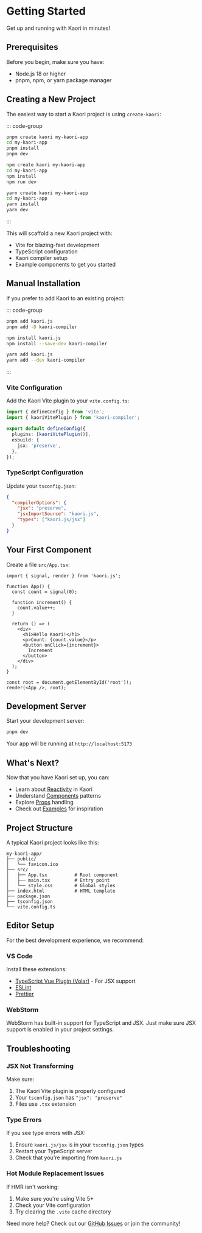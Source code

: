 # Getting Started

Get up and running with Kaori in minutes!

## Prerequisites

Before you begin, make sure you have:
- Node.js 18 or higher
- pnpm, npm, or yarn package manager

## Creating a New Project

The easiest way to start a Kaori project is using `create-kaori`:

::: code-group

```bash [pnpm]
pnpm create kaori my-kaori-app
cd my-kaori-app
pnpm install
pnpm dev
```

```bash [npm]
npm create kaori my-kaori-app
cd my-kaori-app
npm install
npm run dev
```

```bash [yarn]
yarn create kaori my-kaori-app
cd my-kaori-app
yarn install
yarn dev
```

:::

This will scaffold a new Kaori project with:
- Vite for blazing-fast development
- TypeScript configuration
- Kaori compiler setup
- Example components to get you started

## Manual Installation

If you prefer to add Kaori to an existing project:

::: code-group

```bash [pnpm]
pnpm add kaori.js
pnpm add -D kaori-compiler
```

```bash [npm]
npm install kaori.js
npm install --save-dev kaori-compiler
```

```bash [yarn]
yarn add kaori.js
yarn add --dev kaori-compiler
```

:::

### Vite Configuration

Add the Kaori Vite plugin to your `vite.config.ts`:

```ts
import { defineConfig } from 'vite';
import { kaoriVitePlugin } from 'kaori-compiler';

export default defineConfig({
  plugins: [kaoriVitePlugin()],
  esbuild: {
    jsx: 'preserve',
  },
});
```

### TypeScript Configuration

Update your `tsconfig.json`:

```json
{
  "compilerOptions": {
    "jsx": "preserve",
    "jsxImportSource": "kaori.js",
    "types": ["kaori.js/jsx"]
  }
}
```

## Your First Component

Create a file `src/App.tsx`:

```tsx
import { signal, render } from 'kaori.js';

function App() {
  const count = signal(0);
  
  function increment() {
    count.value++;
  }
  
  return () => (
    <div>
      <h1>Hello Kaori!</h1>
      <p>Count: {count.value}</p>
      <button onClick={increment}>
        Increment
      </button>
    </div>
  );
}

const root = document.getElementById('root')!;
render(<App />, root);
```

## Development Server

Start your development server:

```bash
pnpm dev
```

Your app will be running at `http://localhost:5173`

## What's Next?

Now that you have Kaori set up, you can:

- Learn about [Reactivity](/guide/reactivity) in Kaori
- Understand [Components](/guide/components) patterns
- Explore [Props](/guide/props) handling
- Check out [Examples](/examples/basic) for inspiration

## Project Structure

A typical Kaori project looks like this:

```
my-kaori-app/
├── public/
│   └── favicon.ico
├── src/
│   ├── App.tsx          # Root component
│   ├── main.tsx         # Entry point
│   └── style.css        # Global styles
├── index.html           # HTML template
├── package.json
├── tsconfig.json
└── vite.config.ts
```

## Editor Setup

For the best development experience, we recommend:

### VS Code

Install these extensions:
- [TypeScript Vue Plugin (Volar)](https://marketplace.visualstudio.com/items?itemName=Vue.volar) - For JSX support
- [ESLint](https://marketplace.visualstudio.com/items?itemName=dbaeumer.vscode-eslint)
- [Prettier](https://marketplace.visualstudio.com/items?itemName=esbenp.prettier-vscode)

### WebStorm

WebStorm has built-in support for TypeScript and JSX. Just make sure JSX support is enabled in your project settings.

## Troubleshooting

### JSX Not Transforming

Make sure:
1. The Kaori Vite plugin is properly configured
2. Your `tsconfig.json` has `"jsx": "preserve"`
3. Files use `.tsx` extension

### Type Errors

If you see type errors with JSX:
1. Ensure `kaori.js/jsx` is in your `tsconfig.json` types
2. Restart your TypeScript server
3. Check that you're importing from `kaori.js`

### Hot Module Replacement Issues

If HMR isn't working:
1. Make sure you're using Vite 5+
2. Check your Vite configuration
3. Try clearing the `.vite` cache directory

Need more help? Check out our [GitHub Issues](https://github.com/golok727/kaori/issues) or join the community!
